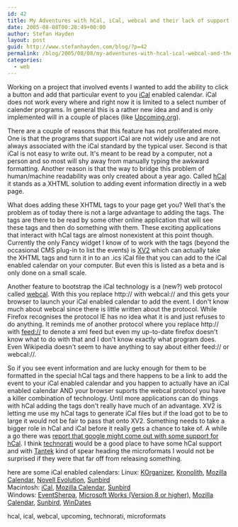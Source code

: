 ```yaml
---
id: 42
title: My Adventures with hCal, iCal, webcal and their lack of support
date: 2005-08-08T00:28:49+00:00
author: Stefan Hayden
layout: post
guid: http://www.stefanhayden.com/blog/?p=42
permalink: /blog/2005/08/08/my-adventures-with-hcal-ical-webcal-and-their-lack-of-support/
categories:
  - web
---
```

Working on a project that involved events I wanted to add the ability to click a button and add that particular event to you <a href="http://en.wikipedia.org/wiki/ICalendar">iCal</a> enabled calendar. iCal does not work every where and right now it is limited to a select number of calender programs. In general this is a rather new idea and and is only implemented will in a couple of places (like <a href="http://www.upcoming.org">Upcoming.org</a>).

There are a couple of reasons that this feature has not proliferated more. One is that the programs that support iCal are not widely use and are not always associated with the iCal standard by the typical user.  Second is that iCal is not easy to write out. It's meant to be read by a computer, not a person and so most will shy away from manually typing the awkward formatting. Another reason is that the way to bridge this problem of human/machine readability was only created about a year ago. Called <a href="http://microformats.com/wiki/hcalendar">hCal</a> it stands as a XHTML solution to adding event information directly in a web page.

What does adding these XHTML tags to your page get you? Well that's the problem as of today there is not a large advantage to adding the tags. The tags are there to be read by some other online application that will see these tags and then do something with them. These exciting applications that interact with hCal tags are almost nonexistent at this point though. Currently the only Fancy widget I know of to work with the tags (beyond the occasional CMS plug-in to list the events) is <a href="http://suda.co.uk/projects/X2V/">XV2</a> which can actually take the XHTML tags and turn it in to an .ics iCal file that you can add to the iCal enabled calendar on your computer. But even this is listed as a beta and is only done on a small scale.

Another feature to bootstrap the iCal technology is a (new?) web protocol called <a href="http://www.mhsoftware.com/caldemo/manual/en/iCalExporter.htm">webcal</a>. With this you replace http:// with webcal:// and this gets your browser to launch your iCal enabled calendar to add the event. I don't know much about webcal since there is little written about the protocol. While Firefox recognises the protocol IE has no idea what it is and just refuses to do anything. It reminds me of another protocol where you replace http:// with <a href="http://www.brindys.com/winrss/feedformat.html">feed://</a> to denote a xml feed but even my up-to-date firefox doesn't know what to do with that and I don't know exactly what program does. Even Wikipedia doesn't seem to have anything to say about either feed:// or webcal://.

So if you see event information and are lucky enough for them to be formatted in the special hCal tags and there happens to be a link to add the event to your iCal enabled calendar and you happen to actually have an iCal enabled calendar AND your browser suports the webcal protocol you have a killer combination of technology. Until more applications can do things with hCal adding the tags don't really have much of an advantage. XV2 is letting me use my hCal tags to generate iCal files but if the load got to be to large it would not be fair to pass that onto XV2. Something needs to take a bigger role in hCal and iCal before it really gets a chance to take of. A while a go there was <a href="http://www.b2blog.com/2005/02/i-know-what-googles-going-to-do-next.htm">report that google might come out with some support for hCal</a>. I think <a href="http://technorati.com/">technorati</a> would be a good place to have some hCal support and with <a href="http://tantek.com/log">Tantek</a> kind of spear heading the microformats I would not be surprised if they were that far off from releasing something.

here are some iCal enabled calendars:
Linux: <a href="http://korganizer.kde.org/">KOrganizer</a>, <a href="http://www.horde.org/kronolith/">Kronolith</a>, <a href="http://www.mozilla.org/projects/calendar/">Mozilla Calendar</a>, <a href="http://www.novell.com/products/evolution/">Novell Evolution</a>, <a href="http://www.mozilla.org/projects/calendar/sunbird.html">Sunbird</a><br />
Macintosh: <a href="http://www.apple.com/ical/">iCal</a>, <a href="http://www.mozilla.org/projects/calendar/">Mozilla Calendar</a>, <a href="http://www.mozilla.org/projects/calendar/sunbird.html">Sunbird</a><br />
Windows: <a href="http://www.eventsherpa.com/">EventSherpa</a>, <a href="http://www.microsoft.com/products/works/default.mspx">Microsoft Works (Version 8 or higher)</a>, <a href="http://www.mozilla.org/projects/calendar/">Mozilla Calendar</a>, <a href="http://www.mozilla.org/projects/calendar/sunbird.html">Sunbird</a>, <a href="http://windates.com/windates.aspx">WinDates</a>

<tags>hcal, ical, webcal, upcoming, technorati, microformats</tags>